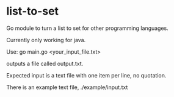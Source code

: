 # list-to-set
Go module to turn a list to set for other programming languages.

Currently only working for java.

Use:
go main.go <your_input_file.txt>

outputs a file called output.txt.

Expected input is a text file with one item per line, no quotation.

There is an example text file, ./example/input.txt
